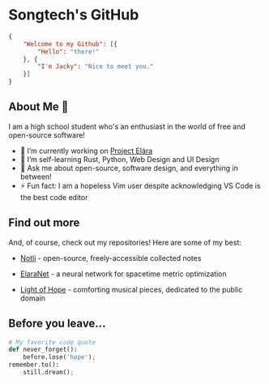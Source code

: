 # Songtech's GitHub

```json
{
    "Welcome to my Github": [{
        "Hello": "there!"
    }, {
        "I'm Jacky": "Nice to meet you."
    }]
}
```

## About Me 👋

I am a high school student who's an enthusiast in the world of free and open-source software! 

- 🔭 I’m currently working on [Project Elära](https://github.com/elaraproject)
- 🌱 I’m self-learning Rust, Python, Web Design and UI Design
- 💬 Ask me about open-source, software design, and everything in between!
- ⚡ Fun fact: I am a hopeless Vim user despite acknowledging VS Code is the best code editor

## Find out more

And, of course, check out my repositories! Here are some of my best:

* [Notli](https://github.com/Songtech-0912/notli-notes) - open-source, freely-accessible collected notes

* [ElaraNet](https://github.com/elaraproject/elara-net) - a neural network for spacetime metric optimization

* [Light of Hope](https://github.com/Songtech-0912/light-of-hope) - comforting musical pieces, dedicated to the public domain

## Before you leave...

```python
# My favorite code quote
def never_forget():
    before.lose('hope');
remember.to():
    still.dream();
```





